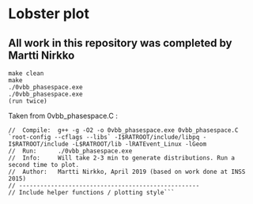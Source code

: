 # Lobster plot

## All work in this repository was completed by Martti Nirkko 

```
make clean
make
./0vbb_phasespace.exe
./0vbb_phasespace.exe
(run twice)
```


Taken from 0vbb_phasespace.C :
```// ---------------------------------------------------
//  Compile:  g++ -g -O2 -o 0vbb_phasespace.exe 0vbb_phasespace.C `root-config --cflags --libs` -I$RATROOT/include/libpq -I$RATROOT/include -L$RATROOT/lib -lRATEvent_Linux -lGeom
//  Run:      ./0vbb_phasespace.exe
//  Info:     Will take 2-3 min to generate distributions. Run a second time to plot.
//  Author:   Martti Nirkko, April 2019 (based on work done at INSS 2015)
// ---------------------------------------------------
// Include helper functions / plotting style```
